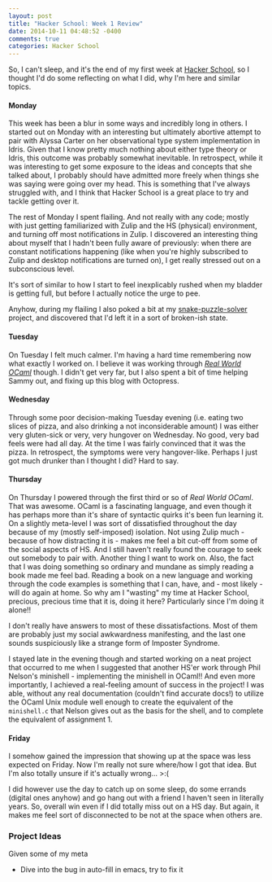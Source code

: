 ```yaml
---
layout: post
title: "Hacker School: Week 1 Review"
date: 2014-10-11 04:48:52 -0400
comments: true
categories: Hacker School
---
```


So, I can't sleep, and it's the end of my first week at
[Hacker School], so I thought I'd do some reflecting on what I did,
why I'm here and similar topics.

[Hacker School]: https://www.hackerschool.com/

#### Monday

This week has been a blur in some ways and incredibly long in others.
I started out on Monday with an interesting but ultimately abortive
attempt to pair with Alyssa Carter on her observational type system
implementation in Idris. Given that I know pretty much nothing about
either type theory or Idris, this outcome was probably somewhat
inevitable.  In retrospect, while it was interesting to get some
exposure to the ideas and concepts that she talked about, I probably
should have admitted more freely when things she was saying were going
over my head. This is something that I've always struggled with, and I
think that Hacker School is a great place to try and tackle getting
over it.

The rest of Monday I spent flailing. And not really with any code;
mostly with just getting familiarized with Zulip and the HS (physical)
environment, and turning off most notifications in Zulip.  I
discovered an interesting thing about myself that I hadn't been fully
aware of previously: when there are constant notifications happening
(like when you're highly subscribed to Zulip and desktop notifications
are turned on), I get really stressed out on a subconscious level.

It's sort of similar to how I start to feel inexplicably rushed when
my bladder is getting full, but before I actually notice the urge to
pee.

Anyhow, during my flailing I also poked a bit at my
[snake-puzzle-solver] project, and discovered that I'd left it in a
sort of broken-ish state.

[snake-puzzle-solver]: https://github.com/RadicalZephyr/snake-puzzle-solver

#### Tuesday

On Tuesday I felt much calmer. I'm having a hard time remembering now
what exactly I worked on. I believe it was working through
_[Real World OCaml]_ though.  I didn't get very far, but I also spent a
bit of time helping Sammy out, and fixing up this blog with Octopress.

[Real World OCaml]: https://realworldocaml.org/

#### Wednesday

Through some poor decision-making Tuesday evening (i.e. eating two
slices of pizza, and also drinking a not inconsiderable amount) I was
either very gluten-sick or very, very hungover on Wednesday. No good,
very bad feels were had all day. At the time I was fairly convinced
that it was the pizza. In retrospect, the symptoms were very
hangover-like. Perhaps I just got much drunker than I thought I did?
Hard to say.

#### Thursday

On Thursday I powered through the first third or so of _Real World
OCaml_. That was awesome. OCaml is a fascinating language, and even
though it has perhaps more than it's share of syntactic quirks it's
been fun learning it. On a slightly meta-level I was sort of
dissatisfied throughout the day because of my (mostly self-imposed)
isolation. Not using Zulip much - because of how distracting it is -
makes me feel a bit cut-off from some of the social aspects of HS. And
I still haven't really found the courage to seek out somebody to pair
with. Another thing I want to work on. Also, the fact that I was doing
something so ordinary and mundane as simply reading a book made me
feel bad. Reading a book on a new language and working through the
code examples is something that I can, have, and - most likely - will
do again at home. So why am I "wasting" my time at Hacker School,
precious, precious time that it is, doing it here? Particularly since
I'm doing it alone!!

I don't really have answers to most of these dissatisfactions. Most of
them are probably just my social awkwardness manifesting, and the last
one sounds suspiciously like a strange form of Imposter Syndrome.

I stayed late in the evening though and started working on a neat
project that occurred to me when I suggested that another HS'er work
through Phil Nelson's minishell - implementing the minishell in
OCaml!! And even more importantly, I achieved a real-feeling amount of
success in the project! I was able, without any real documentation
(couldn't find accurate docs!) to utilize the OCaml Unix module well
enough to create the equivalent of the `minishell.c` that Nelson gives
out as the basis for the shell, and to complete the equivalent of
assignment 1.

#### Friday

I somehow gained the impression that showing up at the space was less
expected on Friday. Now I'm really not sure where/how I got that
idea.  But I'm also totally unsure if it's actually wrong... >:(

I did however use the day to catch up on some sleep, do some errands
(digital ones anyhow) and go hang out with a friend I haven't seen in
literally years. So, overall win even if I did totally miss out on a
HS day.  But again, it makes me feel sort of disconnected to be not at
the space when others are.

### Project Ideas

Given some of my meta
- Dive into the bug in auto-fill in emacs, try to fix it

